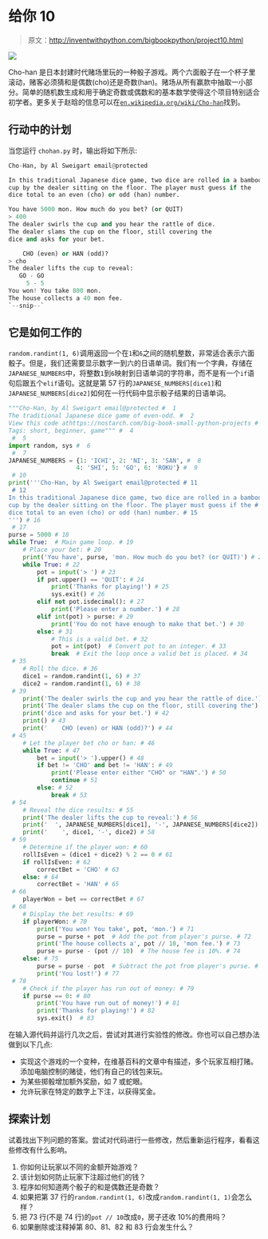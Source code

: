 # 给你 10

> 原文：<http://inventwithpython.com/bigbookpython/project10.html>

![](img/9d995d63aaead72cad01120081eb8f75.png)

Cho-han 是日本封建时代赌场里玩的一种骰子游戏。两个六面骰子在一个杯子里滚动，赌客必须猜和是偶数(cho)还是奇数(han)。赌场从所有赢款中抽取一小部分。简单的随机数生成和用于确定奇数或偶数和的基本数学使得这个项目特别适合初学者。更多关于赵晗的信息可以在[`en.wikipedia.org/wiki/Cho-han`](https://en.wikipedia.org/wiki/Cho-han)找到。

## 行动中的计划

当您运行 `chohan.py` 时，输出将如下所示:

```py
Cho-Han, by Al Sweigart email@protected

In this traditional Japanese dice game, two dice are rolled in a bamboo
cup by the dealer sitting on the floor. The player must guess if the
dice total to an even (cho) or odd (han) number.

You have 5000 mon. How much do you bet? (or QUIT)
> 400
The dealer swirls the cup and you hear the rattle of dice.
The dealer slams the cup on the floor, still covering the
dice and asks for your bet.

    CHO (even) or HAN (odd)?
> cho
The dealer lifts the cup to reveal:
   GO - GO
     5 - 5
You won! You take 800 mon.
The house collects a 40 mon fee.
`--snip--`
```

## 它是如何工作的

`random.randint(1, 6)`调用返回一个在`1`和`6`之间的随机整数，非常适合表示六面骰子。但是，我们还需要显示数字一到六的日语单词。我们有一个字典，存储在`JAPANESE_NUMBERS`中，将整数`1`到`6`映射到日语单词的字符串，而不是有一个`if`语句后跟五个`elif`语句。这就是第 57 行的`JAPANESE_NUMBERS[dice1]`和`JAPANESE_NUMBERS[dice2]`如何在一行代码中显示骰子结果的日语单词。

```py
"""Cho-Han, by Al Sweigart email@protected #  1
The traditional Japanese dice game of even-odd. #  2
View this code athttps://nostarch.com/big-book-small-python-projects #  3
Tags: short, beginner, game""" #  4
 #  5
import random, sys #  6
 #  7
JAPANESE_NUMBERS = {1: 'ICHI', 2: 'NI', 3: 'SAN', #  8
                   4: 'SHI', 5: 'GO', 6: 'ROKU'} #  9
 # 10
print('''Cho-Han, by Al Sweigart email@protected # 11
 # 12
In this traditional Japanese dice game, two dice are rolled in a bamboo # 13
cup by the dealer sitting on the floor. The player must guess if the # 14
dice total to an even (cho) or odd (han) number. # 15
''') # 16
 # 17
purse = 5000 # 18
while True:  # Main game loop. # 19
    # Place your bet: # 20
    print('You have', purse, 'mon. How much do you bet? (or QUIT)') # 21
    while True: # 22
        pot = input('> ') # 23
        if pot.upper() == 'QUIT': # 24
            print('Thanks for playing!') # 25
            sys.exit() # 26
        elif not pot.isdecimal(): # 27
            print('Please enter a number.') # 28
        elif int(pot) > purse: # 29
            print('You do not have enough to make that bet.') # 30
        else: # 31
            # This is a valid bet. # 32
            pot = int(pot)  # Convert pot to an integer. # 33
            break  # Exit the loop once a valid bet is placed. # 34
 # 35
    # Roll the dice. # 36
    dice1 = random.randint(1, 6) # 37
    dice2 = random.randint(1, 6) # 38
 # 39
    print('The dealer swirls the cup and you hear the rattle of dice.') # 40
    print('The dealer slams the cup on the floor, still covering the') # 41
    print('dice and asks for your bet.') # 42
    print() # 43
    print('    CHO (even) or HAN (odd)?') # 44
 # 45
    # Let the player bet cho or han: # 46
    while True: # 47
        bet = input('> ').upper() # 48
        if bet != 'CHO' and bet != 'HAN': # 49
            print('Please enter either "CHO" or "HAN".') # 50
            continue # 51
        else: # 52
            break # 53
 # 54
    # Reveal the dice results: # 55
    print('The dealer lifts the cup to reveal:') # 56
    print('  ', JAPANESE_NUMBERS[dice1], '-', JAPANESE_NUMBERS[dice2]) # 57
    print('    ', dice1, '-', dice2) # 58
 # 59
    # Determine if the player won: # 60
    rollIsEven = (dice1 + dice2) % 2 == 0 # 61
    if rollIsEven: # 62
        correctBet = 'CHO' # 63
    else: # 64
        correctBet = 'HAN' # 65
 # 66
    playerWon = bet == correctBet # 67
 # 68
    # Display the bet results: # 69
    if playerWon: # 70
        print('You won! You take', pot, 'mon.') # 71
        purse = purse + pot  # Add the pot from player's purse. # 72
        print('The house collects a', pot // 10, 'mon fee.') # 73
        purse = purse - (pot // 10)  # The house fee is 10%. # 74
    else: # 75
        purse = purse - pot  # Subtract the pot from player's purse. # 76
        print('You lost!') # 77
 # 78
    # Check if the player has run out of money: # 79
    if purse == 0: # 80
        print('You have run out of money!') # 81
        print('Thanks for playing!') # 82
        sys.exit()  # 83
```

在输入源代码并运行几次之后，尝试对其进行实验性的修改。你也可以自己想办法做到以下几点:

*   实现这个游戏的一个变种，在维基百科的文章中有描述，多个玩家互相打赌。添加电脑控制的赌徒，他们有自己的钱包来玩。
*   为某些掷骰增加额外奖励，如 7 或蛇眼。
*   允许玩家在特定的数字上下注，以获得奖金。

## 探索计划

试着找出下列问题的答案。尝试对代码进行一些修改，然后重新运行程序，看看这些修改有什么影响。

1.  你如何让玩家以不同的金额开始游戏？
2.  该计划如何防止玩家下注超过他们的钱？
3.  程序如何知道两个骰子的和是偶数还是奇数？
4.  如果把第 37 行的`random.randint(1, 6)`改成`random.randint(1, 1)`会怎么样？
5.  把 73 行(不是 74 行)的`pot // 10`改成`0`，房子还收 10%的费用吗？
6.  如果删除或注释掉第 80、81、82 和 83 行会发生什么？